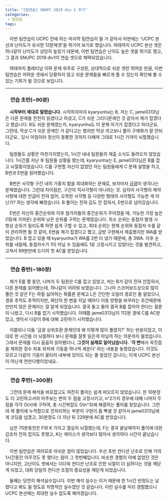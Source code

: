 ```yaml
---
title: "[팀연습] SNUPC 2019 div 1 후기"
categories:
 - 팀연습
tags:
---
```


　이번 팀연습이 UCPC 전에 하는 마지막 팀연습이 될 거 같아서 이번에는 'UCPC 본선과 난이도가 유사한 12문제셋'을 뛰기어 보기로 했습니다. 여태까지 UCPC 본선 셋은 하나같이 난이도가 상당히 높았기 대문에, 이번 팀연습은 난이도 높은 셋을 뛰기로 했고, 그 결과 SNUPC 2019 div1이 연습 셋으로 채택되었습니다.

　여태까지 플레티넘 이하 문제 위주로 구성된, 상대적으로 쉬운 셋만 뛰어온 만큼, 이번 팀연습은 어려운 셋에서 당황하지 않고 쉬운 문제들을 빠르게 풀 수 있는지 확인해 볼 수 있는 기회가 될 것으로 보입니다.
<hr/>

### 　**연습 초반(~90분)**

　**시작부터 제대로 말렸습니다.** 시작하자마자 kyaryunha는 B, 저는 C, jame0313님은 다른 문제들 천천히 읽겠다고 하셨고, C가 쉬운 그리디문제인 것 같아서 제가 잡겠다고 했습니다. B도 쉬운 문제였는지, kyaryunha도 이 문제 자기가 잡겠다고 하더군요. 그런데, 막상 C가 쉬운 문제인 거 같다고는 했지만 막상 까고보니 풀이 구체화가 잘 안되더군요.. 당시 아침이라 정신이 몽롱한 것까지 더해져 그대로 1시간 가까이 뇌절했습니다.

　팀원들도 상황은 마찬가지였는지, 1시간 내내 팀원들의 제출 소식도 들려오지 않았습니다. 1시간쯤 지난 후 팀원들 상황을 봤는데, kyaryunha는 E, jame0313님은 B를 잡고 뇌절중이었습니다. C를 구현할 자신이 없었던 저는 팀원들에게 C 문제 설명을 하고, B번과 E번을 읽어봤습니다.

　B번은 사각형 구간 내의 가중치 합을 최대화하는 문제로, 보자마자 [금광](https://www.acmicpc.net/problem/10167)이 생각나는 문제였습니다. 그런데 차이점은, 구간이 직사각형이 아니라는 것. 심지어 사각형의 제약사항에 대한 언급이 전혀 없어, 오목한 사각형 등 다양한 형태의 사각형도 가능한 게 아닌가? 하는 생각에 빠졌습니다. B 풀이는 전혀 감도 안 잡혀서, E번으로 넘어갔습니다.

　E번은 자신의 중간순위와 이후 참가자들의 중간순위가 주어졌을 때, 가능한 가장 높은(1등에 가까운) 순위와 낮은 순위를 구하는 문제였습니다. 최소 순위는 동점자 발생 시 항상 순위가 밀리도록 하면 쉽게 구할 수 있고, 최대 순위는 현재 순위와 동점자 수를 같이 관리하면 될 것 같아, E번을 제가 잡겠다고 했고, 금방 구현해서 제출했지만 WA를 받았습니다. B 잡고 있을 때 kyaryunha가 WA를 2번 더 냈기 때문에, 총 3WA. 이후 순위를 내릴때, 동점자수가 1이 아닐 수 있음에도 1로 고정시키고 있었다는 것을 발견하고, 고쳐서 99분만에 드디어 첫 AC를 받았습니다.
<hr/>

### 　**연습 중반(~180분)**

　제가 E를 짤 동안, 나머지 두 팀원은 C를 잡고 있었고, 저는 B가 감이 전혀 안잡혀서, 다른 문제를 읽어봤는데, 하나같이 어려워 보였습니다. 그나마 스코어보드상으로 많이 풀린 것 같은 F는 하필 싫어하는 확률론 문제고 L은 간단한 오일러 경로인 줄 알았으나, 경로 추적도 추적이지만, 화단의 한 변을 지날 때마다 이동 방향을 바꾸라는 조건때문에 만만치 않은 문제라는 걸 알게 되었습니다. 결국 돌고 돌아 결국 B를 잡아야 한다는 결론이 나왔고, 다시 B를 잡기 시작했습니다. 이때쯤 jame0313님이 112분 경에 C를 AC받았고, 셋이서 다같이 B에 대해 고민하기 시작했습니다.

　이쯤되니 다들 '금광 상위호환 문제인데 왜 이렇게 많이 풀렸지?' 하는 반응이었고, 이대로 한 시간을 더 뇌절하다 보니 문제를 잘못 읽은게 아닐까 하는 의문까지 들었습니다. 그래서 문제를 다시 꼼꼼히 읽어봤더니, **그것이 실제로 일어났습니다.** '**각 변**에서 꼭짓점을 제외한 정수 좌표 위치에 기둥을 하나씩 세운다' 라는 내용을 놓쳤었습니다. 이것도 모르고 다같이 기둥이 울타리 내부에 있어도 되는 줄 알았던 겁니다;; 이게 UCPC 본선이 아닌게 천만다행이었네요..
<hr/>

### 　**연습 후반(~300분)**

　그런데 문제 해석을 바로잡고도 여전히 풀이는 쉽게 떠오르지 않았습니다. 한 10분정도 더 고민하고서야 마주보는 변의 두 점을 고정시키고, n^2가지 경우에 대해 나머지 두 점을 각각 O(n)에 구하여, 총 시간복잡도 O(n^3)에 해결하는 풀이를 찾았습니다. 그런데 제 풀이에 누적합으로 전처리하는 부분이 구현이 좀 빡셀 것 같아서 jame0313님에게 코딩을 넘겼고, 30분정도 더 지난 뒤 229분에 AC를 받았습니다.

　남은 70분동안은 F와 K 가지고 열심히 뇌절했는데, F는 결국 끝날때까지 풀이에 대한 감조차 전혀 잡지도 못했고, K는 케이스가 생각보다 많아서 생각하다 시간이 끝났습니다.

　이번 팀연습은 여러모로 아쉬운 점이 많았습니다. 우선 초반 컨디션 난조로 인해 거의 1시간동안 아무것도 못 했다는 점이 그 첫번째입니다. 비슷한 경험이 아예 없었던 것은 아니지만, 고난이도 셋에서는 더더욱 컨디션 난조로 인한 뇌절이 더 심하다는 것을 깨닫게 되었고, 대회 당일의 컨디션 조절의 중요성을 깨닫게 되었습니다.

　둘째는 당연히 해석실수입니다. 이번 해석 실수는 이거 때문에 한 1시간 반정도는 날렸다고 봐도 될 정도로 치명적인 실수였던 것 같습니다. 이런 실수를 미리 경험했으니 UCPC 본선때는 최대한 실수 없도록 해야겠습니다.